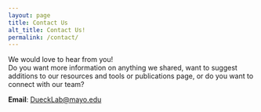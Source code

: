 ```yaml
---
layout: page
title: Contact Us
alt_title: Contact Us!
permalink: /contact/
---
```


We would love to hear from you!<br> 
Do you want more information on anything we shared, want to suggest additions to our resources and tools or publications page, or do you want to connect with our team?

**Email**: [DueckLab@mayo.edu](mailto:DueckLab@mayo.edu)
